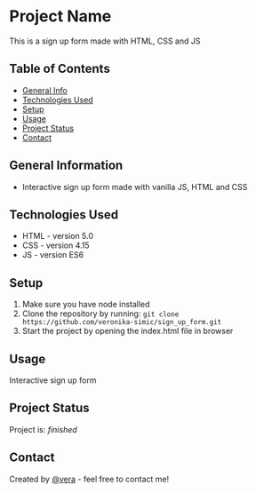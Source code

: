# Project Name

This is a sign up form made with HTML, CSS and JS



## Table of Contents

- [General Info](#general-information)
- [Technologies Used](#technologies-used)
- [Setup](#setup)
- [Usage](#usage)
- [Project Status](#project-status)
- [Contact](#contact)

## General Information

- Interactive sign up form made with vanilla JS, HTML and CSS

## Technologies Used

- HTML - version 5.0
- CSS - version 4.15
- JS - version ES6

## Setup

1. Make sure you have node installed
2. Clone the repository by running:
   `git clone https://github.com/veronika-simic/sign_up_form.git`
3. Start the project by opening the index.html file in browser


## Usage

Interactive sign up form

## Project Status

Project is: _finished_

## Contact

Created by [@vera](https://github.com/veronika-simic) - feel free to contact me!